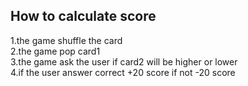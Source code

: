 ## How to calculate score
1.the game shuffle the card <br>
2.the game pop card1<br>
3.the game ask the user if card2 will be higher or lower<br>
4.if the user answer correct +20 score if not -20 score<br>
